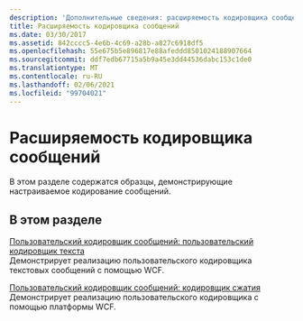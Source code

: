 ```yaml
---
description: 'Дополнительные сведения: расширяемость кодировщика сообщений'
title: Расширяемость кодировщика сообщений
ms.date: 03/30/2017
ms.assetid: 842cccc5-4e6b-4c69-a28b-a827c6918df5
ms.openlocfilehash: 55e675b5e896817e88afeddd8501024188907664
ms.sourcegitcommit: ddf7edb67715a5b9a45e3dd44536dabc153c1de0
ms.translationtype: MT
ms.contentlocale: ru-RU
ms.lasthandoff: 02/06/2021
ms.locfileid: "99704021"
---
```

# <a name="message-encoder-extensibility"></a>Расширяемость кодировщика сообщений

В этом разделе содержатся образцы, демонстрирующие настраиваемое кодирование сообщений.  
  
## <a name="in-this-section"></a>В этом разделе  

 [Пользовательский кодировщик сообщений: пользовательский кодировщик текста](custom-message-encoder-custom-text-encoder.md)  
 Демонстрирует реализацию пользовательского кодировщика текстовых сообщений с помощью WCF.  
  
 [Пользовательский кодировщик сообщений: кодировщик сжатия](custom-message-encoder-compression-encoder.md)  
 Демонстрирует реализацию пользовательского кодировщика с помощью платформы WCF.
